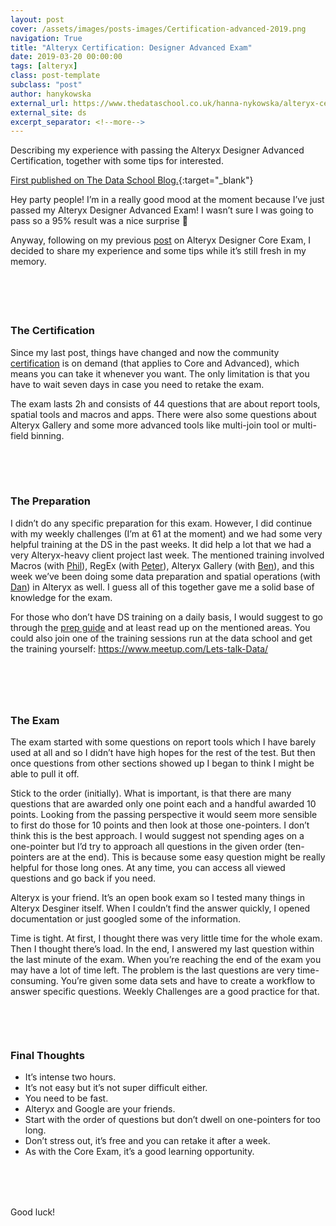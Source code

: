 ```yaml
---
layout: post
cover: /assets/images/posts-images/Certification-advanced-2019.png
navigation: True
title: "Alteryx Certification: Designer Advanced Exam"
date: 2019-03-20 00:00:00
tags: [alteryx]
class: post-template
subclass: "post"
author: hanykowska
external_url: https://www.thedataschool.co.uk/hanna-nykowska/alteryx-certification-designer-advanced-exam/
external_site: ds
excerpt_separator: <!--more-->
---
```


Describing my experience with passing the Alteryx Designer Advanced Certification, together with some tips for interested.

[First published on The Data School Blog.]({{page.external_url}}){:target="\_blank"}

<!--more-->

<p>Hey party people! I&#8217;m in a really good mood at the moment because I&#8217;ve just passed my Alteryx Designer Advanced Exam! I wasn&#8217;t sure I was going to pass so a 95% result was a nice surprise 🙂</p>

<p>Anyway, following on my previous <a href="https://www.thedataschool.co.uk/hanna-nykowska/alteryx-certification-designer-core-exam/">post</a> on Alteryx Designer Core Exam, I decided to share my experience and some tips while it&#8217;s still fresh in my memory.</p>

<div style="height:55px" aria-hidden="true" class="wp-block-spacer"></div>

<h3>The Certification</h3>

<p>Since my last post, things have changed and now the community <a href="https://community.alteryx.com/t5/Certification/bd-p/product-certification">certification</a> is on demand (that applies to Core and Advanced), which means you can take it whenever you want. The only limitation is that you have to wait seven days in case you need to retake the exam.</p>

<p>The exam lasts 2h and consists of 44 questions that are about report tools, spatial tools and macros and apps. There were also some questions about Alteryx Gallery and some more advanced tools like multi-join tool or multi-field binning.</p>

<div style="height:50px" aria-hidden="true" class="wp-block-spacer"></div>

<h3>The Preparation</h3>

<p>I didn&#8217;t do any specific preparation for this exam. However, I did continue with my weekly challenges (I&#8217;m at 61 at the moment) and we had some very helpful training at the DS in the past weeks. It did help a lot that we had a very Alteryx-heavy client project last week. The mentioned training involved Macros (with <a href="https://twitter.com/Phil_L57">Phil</a>), RegEx (with <a href="https://twitter.com/PeterSilv_">Peter</a>), Alteryx Gallery (with <a href="https://twitter.com/benjnmoss">Ben</a>), and this week we&#8217;ve been doing some data preparation and spatial operations (with <a href="https://twitter.com/danfarmerTIL">Dan</a>) in Alteryx as well. I guess all of this together gave me a solid base of knowledge for the exam. </p>

<p>For those who don&#8217;t have DS training on a daily basis, I would suggest to go through the <a href="https://s3-us-west-1.amazonaws.com/ayx.policies/Advanced+Certification+Exam+Prep+Guide.pdf">prep guide</a> and at least read up on the mentioned areas. You could also join one of the training sessions run at the data school and get the training yourself:  <a href="https://www.meetup.com/Lets-talk-Data/">https://www.meetup.com/Lets-talk-Data/</a></p>

<div style="height:59px" aria-hidden="true" class="wp-block-spacer"></div>

<h3>The Exam</h3>

<p>The exam started with some questions on report tools which I have barely used at all and so I didn&#8217;t have high hopes for the rest of the test. But then once questions from other sections showed up I began to think I might be able to pull it off.</p>

<p>Stick to the order (initially). What is important, is that there are many questions that are awarded only one point each and a handful awarded 10 points. Looking from the passing perspective it would seem more sensible to first do those for 10 points and then look at those one-pointers. I don&#8217;t think this is the best approach. I would suggest not spending ages on a one-pointer but I&#8217;d try to approach all questions in the given order (ten-pointers are at the end). This is because some easy question might be really helpful for those long ones. At any time, you can access all viewed questions and go back if you need.</p>

<p>Alteryx is your friend. It&#8217;s an open book exam so I tested many things in Alteryx Desginer itself. When I couldn&#8217;t find the answer quickly, I opened documentation or just googled some of the information.</p>

<p>Time is tight. At first, I thought there was very little time for the whole exam. Then I thought there&#8217;s load. In the end, I answered my last question within the last minute of the exam. When you&#8217;re reaching the end of the exam you may have a lot of time left. The problem is the last questions are very time-consuming. You&#8217;re given some data sets and have to create a workflow to answer specific questions. Weekly Challenges are a good practice for that.</p>

<div style="height:47px" aria-hidden="true" class="wp-block-spacer"></div>

<h3>Final Thoughts</h3>

<ul><li>It&#8217;s intense two hours. </li><li>It&#8217;s not easy but it&#8217;s not super difficult either. </li><li>You need to be fast. </li><li>Alteryx and Google are your friends. </li><li>Start with the order of questions but don&#8217;t dwell on one-pointers for too long. </li><li>Don&#8217;t stress out, it&#8217;s free and you can retake it after a week. </li><li>As with the Core Exam, it&#8217;s a good learning opportunity.</li></ul>

<div style="height:52px" aria-hidden="true" class="wp-block-spacer"></div>

<p>Good luck!</p>
